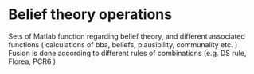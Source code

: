 # Belief theory operations

Sets of Matlab function regarding belief theory, and different associated functions ( calculations of bba, beliefs, plausibility, communality etc. )
Fusion is done according to different rules of combinations (e.g. DS rule, Florea, PCR6 ) 
